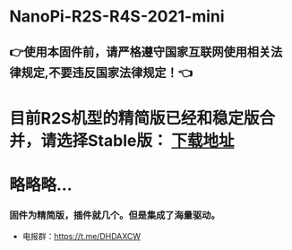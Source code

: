 # NanoPi-R2S-R4S-2021-mini
## 👉使用本固件前，请严格遵守国家互联网使用相关法律规定,不要违反国家法律规定！👈
# 目前R2S机型的精简版已经和稳定版合并，请选择Stable版： [下载地址](https://github.com/DHDAXCW/NanoPi-R2S-2021/releases/)
# 略略略...
### 固件为精简版，插件就几个。但是集成了海量驱动。
- 电报群：https://t.me/DHDAXCW
